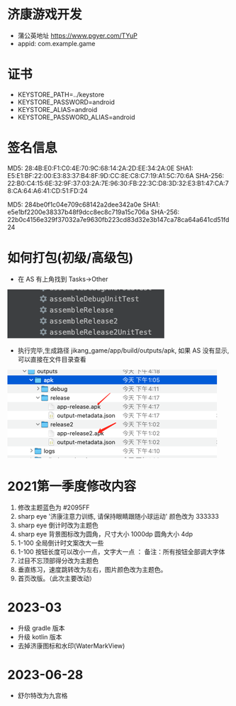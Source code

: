 # 济康游戏开发

- 蒲公英地址 https://www.pgyer.com/TYuP
- appid: com.example.game

# 证书
- KEYSTORE_PATH=../keystore
- KEYSTORE_PASSWORD=android
- KEYSTORE_ALIAS=android
- KEYSTORE_PASSWORD_ALIAS=android

# 签名信息
MD5: 28:4B:E0:F1:C0:4E:70:9C:68:14:2A:2D:EE:34:2A:0E
SHA1: E5:E1:BF:22:00:E3:83:37:B4:8F:9D:CC:8E:C8:C7:19:A1:5C:70:6A
SHA-256: 22:B0:C4:15:6E:32:9F:37:03:2A:7E:96:30:FB:22:3C:D8:3D:32:E3:B1:47:CA:78:CA:64:A6:41:CD:51:FD:24


MD5:    284be0f1c04e709c68142a2dee342a0e
SHA1:   e5e1bf2200e38337b48f9dcc8ec8c719a15c706a
SHA-256: 22b0c4156e329f37032a7e9630fb223cd83d32e3b147ca78ca64a641cd51fd24

# 如何打包(初级/高级包)
- 在 AS 有上角找到 Tasks->Other

<img src='01build.png'>

- 执行完毕,生成路径 jikang_game/app/build/outputs/apk, 如果 AS 没有显示,可以直接在文件目录查看

<img src='02app.png'>


# 2021第一季度修改内容

1. 修改主题蓝色为 #2095FF
2. sharp eye '济康注意力训练, 请保持眼睛跟随小球运动' 颜色改为 333333
3. sharp eye 倒计时改为主题色
4. sharp eye 背景图标改为圆角，尺寸大小 1000dp 圆角大小 4dp
5. 1-100 全局倒计时文案改大一些
6. 1-100 按钮长度可以改小一点，文字大一点 ： 备注：所有按钮全部调大字体
7. 过目不忘顶部得分改为主题色
8. 垂直练习，速度跳转改为左右，图片颜色改为主题色。
9. 首页改版。（此次主要改动）


# 2023-03
- 升级 gradle 版本
- 升级 kotlin 版本
- 去掉济康图标和水印(WaterMarkView)

# 2023-06-28
- 舒尔特改为九宫格
